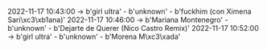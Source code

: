 2022-11-17 10:43:00 -> b'girl ultra' - b'unknown' - b'fuckhim (con Ximena Sari\xc3\xb1ana)'
2022-11-17 10:46:00 -> b'Mariana Montenegro' - b'unknown' - b'Dejarte de Querer (Nico Castro Remix)'
2022-11-17 10:52:00 -> b'girl ultra' - b'unknown' - b'Morena M\xc3\xada'
